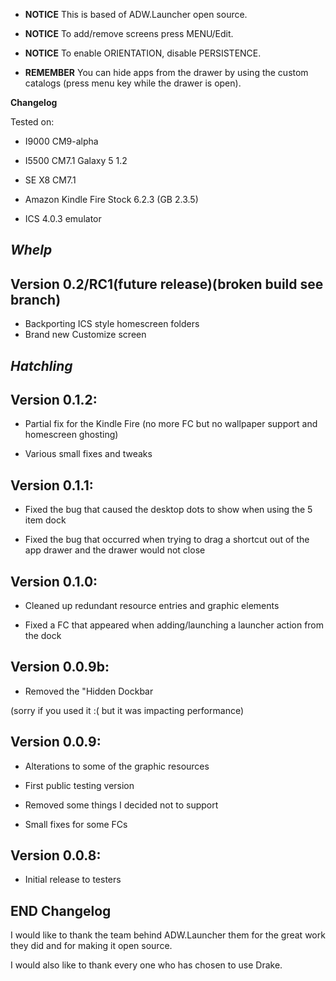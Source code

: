 - **NOTICE** This is based of ADW.Launcher open source.

- **NOTICE**  To add/remove screens press MENU/Edit.

- **NOTICE**  To enable ORIENTATION, disable PERSISTENCE.

- **REMEMBER** You can hide apps from the drawer by using the custom catalogs (press menu key while the drawer is open).

**Changelog**

Tested on:

  - I9000 CM9-alpha
  
  - I5500 CM7.1 Galaxy 5 1.2
  
  - SE X8 CM7.1
  
  - Amazon Kindle Fire Stock 6.2.3 (GB 2.3.5)
  
  - ICS 4.0.3 emulator

  
*Whelp*
--------------
**Version 0.2/RC1(future release)(broken build see branch)**
--------------
- Backporting ICS style homescreen folders
- Brand new Customize screen


*Hatchling*
--------------
**Version 0.1.2:**
--------------
- Partial fix for the Kindle Fire (no more FC but no wallpaper support and homescreen ghosting)

- Various small fixes and tweaks


**Version 0.1.1:**
--------------
- Fixed the bug that caused the desktop dots to show when using the 5 item dock

- Fixed the bug that occurred when trying to drag a shortcut out of the app drawer and the drawer would not close


**Version 0.1.0:**
--------------
- Cleaned up redundant resource entries and graphic elements

- Fixed a FC that appeared when adding/launching a launcher action from the dock

**Version 0.0.9b:**
--------------
- Removed the &quot;Hidden Dockbar

(sorry if you used it :( but it was impacting performance)

**Version 0.0.9:**
--------------
- Alterations to some of the graphic resources

- First public testing version

- Removed some things I decided not to support

- Small fixes for some FCs

**Version 0.0.8:**
--------------
- Initial release to testers

**END Changelog**
--------------

I would like to thank the team behind ADW.Launcher them for the great work they did and for making it open source.

I would also like to thank every one who has chosen to use Drake.